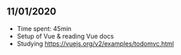 ## 11/01/2020
* Time spent: 45min
* Setup of Vue & reading Vue docs
* Studying https://vuejs.org/v2/examples/todomvc.html
